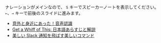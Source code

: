 ナレーションがメインなので、
`S` キーでスピーカーノートを表示してください。
`←`、`→` キーで前後のスライドに進みます。

* [意外と身近にあった！音声認識](https://rastamhadi.github.io/slides/web_speech_api)
* [Get a Whiff of This: 日本語あらすじと解説](https://rastamhadi.github.io/slides/get_a_whiff_of_this)
* [美しい Slack 通知を飛ばす美しいコマンド](https://rastamhadi.github.io/slides/slack_notification_command)
